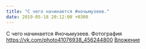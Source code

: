 ```yaml
---
title: "С чего начинается #ночьмузеев."
date: 2019-05-18 20:12:00 +0300
---
```


С чего начинается #ночьмузеев.
Фотография
<a class="vk-attach" href="https://vk.com/photo41076938_456244800">https://vk.com/photo41076938_456244800</a>
<a class="vk-attach" href="https://vk.com/photo41076938_456244800">Вложение</a>
